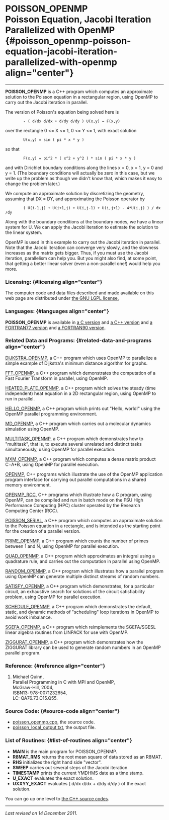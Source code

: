 POISSON\_OPENMP\
Poisson Equation, Jacobi Iteration Parallelized with OpenMP {#poisson_openmp-poisson-equation-jacobi-iteration-parallelized-with-openmp align="center"}
===========================================================

------------------------------------------------------------------------

**POISSON\_OPENMP** is a C++ program which computes an approximate
solution to the Poisson equation in a rectangular region, using OpenMP
to carry out the Jacobi iteration in parallel.

The version of Poisson's equation being solved here is

            - ( d/dx d/dx + d/dy d/dy ) U(x,y) = F(x,y)
          

over the rectangle 0 &lt;= X &lt;= 1, 0 &lt;= Y &lt;= 1, with exact
solution

            U(x,y) = sin ( pi * x * y )
          

so that

            F(x,y) = pi^2 * ( x^2 + y^2 ) * sin ( pi * x * y )
          

and with Dirichlet boundary conditions along the lines x = 0, x = 1, y =
0 and y = 1. (The boundary conditions will actually be zero in this
case, but we write up the problem as though we didn't know that, which
makes it easy to change the problem later.)

We compute an approximate solution by discretizing the geometry,
assuming that DX = DY, and approximating the Poisson operator by

            ( U(i-1,j) + U(i+1,j) + U(i,j-1) + U(i,j+1) - 4*U(i,j) ) / dx /dy
          

Along with the boundary conditions at the boundary nodes, we have a
linear system for U. We can apply the Jacobi iteration to estimate the
solution to the linear system.

OpenMP is used in this example to carry out the Jacobi iteration in
parallel. Note that the Jacobi iteration can converge very slowly, and
the slowness increases as the matrix gets bigger. Thus, if you must use
the Jacobi iteration, parallelism can help you. But you might also find,
at some point, that getting a better linear solver (even a non-parallel
one!) would help you more.

### Licensing: {#licensing align="center"}

The computer code and data files described and made available on this
web page are distributed under [the GNU LGPL
license.](../../txt/gnu_lgpl.txt)

### Languages: {#languages align="center"}

**POISSON\_OPENMP** is available in [a C
version](../../c_src/poisson_openmp/poisson_openmp.html) and [a C++
version](../../cpp_src/poisson_openmp/poisson_openmp.html) and [a
FORTRAN77 version](../../f77_src/poisson_openmp/poisson_openmp.html) and
[a FORTRAN90 version](../../f_src/poisson_openmp/poisson_openmp.html).

### Related Data and Programs: {#related-data-and-programs align="center"}

[DIJKSTRA\_OPENMP](../../cpp_src/dijkstra_openmp/dijkstra_openmp.html),
a C++ program which uses OpenMP to parallelize a simple example of
Dijkstra's minimum distance algorithm for graphs.

[FFT\_OPENMP](../../cpp_src/fft_openmp/fft_openmp.html), a C++ program
which demonstrates the computation of a Fast Fourier Transform in
parallel, using OpenMP.

[HEATED\_PLATE\_OPENMP](../../cpp_src/heated_plate_openmp/heated_plate_openmp.html),
a C++ program which solves the steady (time independent) heat equation
in a 2D rectangular region, using OpenMP to run in parallel.

[HELLO\_OPENMP](../../cpp_src/hello_openmp/hello_openmp.html), a C++
program which prints out "Hello, world!" using the OpenMP parallel
programming environment.

[MD\_OPENMP](../../cpp_src/md_openmp/md_openmp.html), a C++ program
which carries out a molecular dynamics simulation using OpenMP.

[MULTITASK\_OPENMP](../../cpp_src/multitask_open_mp/multitask_open_mp.html),
a C++ program which demonstrates how to "multitask", that is, to execute
several unrelated and distinct tasks simultaneously, using OpenMP for
parallel execution.

[MXM\_OPENMP](../../cpp_src/mxm_openmp/mxm_openmp.html), a C++ program
which computes a dense matrix product C=A\*B, using OpenMP for parallel
execution.

[OPENMP](../../cpp_src/openmp/openmp.html), C++ programs which
illustrate the use of the OpenMP application program interface for
carrying out parallel computations in a shared memory environment.

[OPENMP\_RCC](../../cpp_src/openmp_rcc/openmp_rcc.html), C++ programs
which illustrate how a C program, using OpenMP, can be compiled and run
in batch mode on the FSU High Performance Computing (HPC) cluster
operated by the Research Computing Center (RCC).

[POISSON\_SERIAL](../../cpp_src/poisson_serial/poisson_serial.html), a
C++ program which computes an approximate solution to the Poisson
equation in a rectangle, and is intended as the starting point for the
creation of a parallel version.

[PRIME\_OPENMP](../../cpp_src/prime_openmp/prime_openmp.html), a C++
program which counts the number of primes between 1 and N, using OpenMP
for parallel execution.

[QUAD\_OPENMP](../../cpp_src/quad_openmp/quad_openmp.html), a C++
program which approximates an integral using a quadrature rule, and
carries out the computation in parallel using OpenMP.

[RANDOM\_OPENMP](../../cpp_src/random_openmp/random_openmp.html), a C++
program which illustrates how a parallel program using OpenMP can
generate multiple distinct streams of random numbers.

[SATISFY\_OPENMP](../../cpp_src/satisfy_openmp/satisfy_openmp.html), a
C++ program which demonstrates, for a particular circuit, an exhaustive
search for solutions of the circuit satisfiability problem, using OpenMP
for parallel execution.

[SCHEDULE\_OPENMP](../../cpp_src/schedule_openmp/schedule_openmp.html),
a C++ program which demonstrates the default, static, and dynamic
methods of "scheduling" loop iterations in OpenMP to avoid work
imbalance.

[SGEFA\_OPENMP](../../cpp_src/sgefa_openmp/sgefa_openmp.html), a C++
program which reimplements the SGEFA/SGESL linear algebra routines from
LINPACK for use with OpenMP.

[ZIGGURAT\_OPENMP](../../cpp_src/ziggurat_openmp/ziggurat_openmp.html),
a C++ program which demonstrates how the ZIGGURAT library can be used to
generate random numbers in an OpenMP parallel program.

### Reference: {#reference align="center"}

1.  Michael Quinn,\
    Parallel Programming in C with MPI and OpenMP,\
    McGraw-Hill, 2004,\
    ISBN13: 978-0071232654,\
    LC: QA76.73.C15.Q55.

### Source Code: {#source-code align="center"}

-   [poisson\_openmp.cpp](poisson_openmp.cpp), the source code.
-   [poisson\_local\_output.txt](poisson_local_output.txt), the output
    file.

### List of Routines: {#list-of-routines align="center"}

-   **MAIN** is the main program for POISSON\_OPENMP.
-   **R8MAT\_RMS** returns the root mean square of data stored as an
    R8MAT.
-   **RHS** initializes the right hand side "vector".
-   **SWEEP** carries out several steps of the Jacobi iteration.
-   **TIMESTAMP** prints the current YMDHMS date as a time stamp.
-   **U\_EXACT** evaluates the exact solution.
-   **UXXYY\_EXACT** evaluates ( d/dx d/dx + d/dy d/dy ) of the exact
    solution.

You can go up one level to [the C++ source codes](../cpp_src.html).

------------------------------------------------------------------------

*Last revised on 14 December 2011.*
